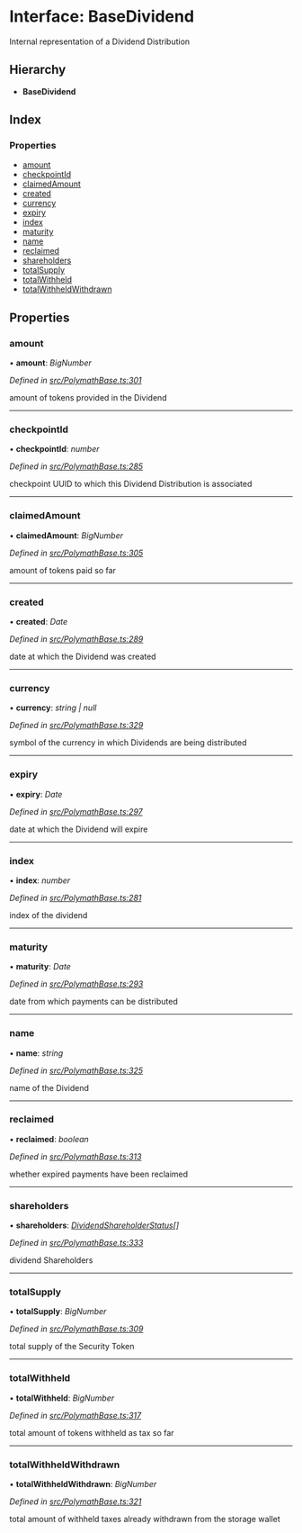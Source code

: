 # Interface: BaseDividend

Internal representation of a Dividend Distribution

## Hierarchy

* **BaseDividend**

## Index

### Properties

* [amount](_polymathbase_.basedividend.md#amount)
* [checkpointId](_polymathbase_.basedividend.md#checkpointid)
* [claimedAmount](_polymathbase_.basedividend.md#claimedamount)
* [created](_polymathbase_.basedividend.md#created)
* [currency](_polymathbase_.basedividend.md#currency)
* [expiry](_polymathbase_.basedividend.md#expiry)
* [index](_polymathbase_.basedividend.md#index)
* [maturity](_polymathbase_.basedividend.md#maturity)
* [name](_polymathbase_.basedividend.md#name)
* [reclaimed](_polymathbase_.basedividend.md#reclaimed)
* [shareholders](_polymathbase_.basedividend.md#shareholders)
* [totalSupply](_polymathbase_.basedividend.md#totalsupply)
* [totalWithheld](_polymathbase_.basedividend.md#totalwithheld)
* [totalWithheldWithdrawn](_polymathbase_.basedividend.md#totalwithheldwithdrawn)

## Properties

###  amount

• **amount**: *BigNumber*

*Defined in [src/PolymathBase.ts:301](https://github.com/PolymathNetwork/polymath-sdk/blob/fb8c7c9/src/PolymathBase.ts#L301)*

amount of tokens provided in the Dividend

___

###  checkpointId

• **checkpointId**: *number*

*Defined in [src/PolymathBase.ts:285](https://github.com/PolymathNetwork/polymath-sdk/blob/fb8c7c9/src/PolymathBase.ts#L285)*

checkpoint UUID to which this Dividend Distribution is associated

___

###  claimedAmount

• **claimedAmount**: *BigNumber*

*Defined in [src/PolymathBase.ts:305](https://github.com/PolymathNetwork/polymath-sdk/blob/fb8c7c9/src/PolymathBase.ts#L305)*

amount of tokens paid so far

___

###  created

• **created**: *Date*

*Defined in [src/PolymathBase.ts:289](https://github.com/PolymathNetwork/polymath-sdk/blob/fb8c7c9/src/PolymathBase.ts#L289)*

date at which the Dividend was created

___

###  currency

• **currency**: *string | null*

*Defined in [src/PolymathBase.ts:329](https://github.com/PolymathNetwork/polymath-sdk/blob/fb8c7c9/src/PolymathBase.ts#L329)*

symbol of the currency in which Dividends are being distributed

___

###  expiry

• **expiry**: *Date*

*Defined in [src/PolymathBase.ts:297](https://github.com/PolymathNetwork/polymath-sdk/blob/fb8c7c9/src/PolymathBase.ts#L297)*

date at which the Dividend will expire

___

###  index

• **index**: *number*

*Defined in [src/PolymathBase.ts:281](https://github.com/PolymathNetwork/polymath-sdk/blob/fb8c7c9/src/PolymathBase.ts#L281)*

index of the dividend

___

###  maturity

• **maturity**: *Date*

*Defined in [src/PolymathBase.ts:293](https://github.com/PolymathNetwork/polymath-sdk/blob/fb8c7c9/src/PolymathBase.ts#L293)*

date from which payments can be distributed

___

###  name

• **name**: *string*

*Defined in [src/PolymathBase.ts:325](https://github.com/PolymathNetwork/polymath-sdk/blob/fb8c7c9/src/PolymathBase.ts#L325)*

name of the Dividend

___

###  reclaimed

• **reclaimed**: *boolean*

*Defined in [src/PolymathBase.ts:313](https://github.com/PolymathNetwork/polymath-sdk/blob/fb8c7c9/src/PolymathBase.ts#L313)*

whether expired payments have been reclaimed

___

###  shareholders

• **shareholders**: *[DividendShareholderStatus](_types_index_.dividendshareholderstatus.md)[]*

*Defined in [src/PolymathBase.ts:333](https://github.com/PolymathNetwork/polymath-sdk/blob/fb8c7c9/src/PolymathBase.ts#L333)*

dividend Shareholders

___

###  totalSupply

• **totalSupply**: *BigNumber*

*Defined in [src/PolymathBase.ts:309](https://github.com/PolymathNetwork/polymath-sdk/blob/fb8c7c9/src/PolymathBase.ts#L309)*

total supply of the Security Token

___

###  totalWithheld

• **totalWithheld**: *BigNumber*

*Defined in [src/PolymathBase.ts:317](https://github.com/PolymathNetwork/polymath-sdk/blob/fb8c7c9/src/PolymathBase.ts#L317)*

total amount of tokens withheld as tax so far

___

###  totalWithheldWithdrawn

• **totalWithheldWithdrawn**: *BigNumber*

*Defined in [src/PolymathBase.ts:321](https://github.com/PolymathNetwork/polymath-sdk/blob/fb8c7c9/src/PolymathBase.ts#L321)*

total amount of withheld taxes already withdrawn from the storage wallet
